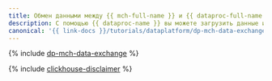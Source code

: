 ```yaml
---
title: Обмен данными между {{ mch-full-name }} и {{ dataproc-full-name }}
description: С помощью {{ dataproc-name }} вы можете загрузить данные из {{ mch-name }} в Spark DataFrame и выгрузить данные из Spark DataFrame в {{ mch-name }}.
canonical: '{{ link-docs }}/tutorials/dataplatform/dp-mch-data-exchange'
---
```


{% include [dp-mch-data-exchange](../../_tutorials/dataplatform/dp-mch-data-exchange.md) %}

{% include [clickhouse-disclaimer](../../_includes/clickhouse-disclaimer.md) %}
